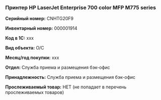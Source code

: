 ###  Принтер HP LaserJet Enterprise 700 color MFP M775 series </br>

**Серийный номер:** CNHTG20F9 </br>

**Инвентарный номер:** 000001914 </br>

**Код в 1С:** xxx </br> 

**Вид объекта:** О/С

**Месяц/год покупки:** xxx </br>

**Отдел:** Служба приема и размещения бэк-офис</br>

**Принадлежность:** Служба приема и размещения бэк-офис</br>

**Прослеживаемый товар:** НЕТ (не попадает в перечень прослеживаемых товаров)
